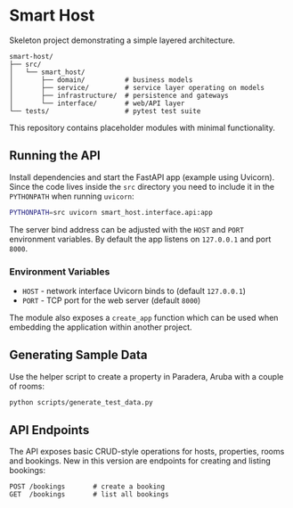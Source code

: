 # Smart Host

Skeleton project demonstrating a simple layered architecture.

```
smart-host/
├── src/
│   └── smart_host/
│       ├── domain/          # business models
│       ├── service/         # service layer operating on models
│       ├── infrastructure/  # persistence and gateways
│       └── interface/       # web/API layer
└── tests/                   # pytest test suite
```

This repository contains placeholder modules with minimal functionality.

## Running the API

Install dependencies and start the FastAPI app (example using Uvicorn). Since
the code lives inside the ``src`` directory you need to include it in the
``PYTHONPATH`` when running ``uvicorn``:

```bash
PYTHONPATH=src uvicorn smart_host.interface.api:app
```


The server bind address can be adjusted with the ``HOST`` and ``PORT``
environment variables. By default the app listens on ``127.0.0.1`` and port
``8000``.

### Environment Variables

* ``HOST`` - network interface Uvicorn binds to (default ``127.0.0.1``)
* ``PORT`` - TCP port for the web server (default ``8000``)

The module also exposes a ``create_app`` function which can be used when
embedding the application within another project.

## Generating Sample Data

Use the helper script to create a property in Paradera, Aruba with a couple of rooms:

```bash
python scripts/generate_test_data.py
```

## API Endpoints

The API exposes basic CRUD-style operations for hosts, properties, rooms and bookings. New in this version are endpoints for creating and listing bookings:

```text
POST /bookings       # create a booking
GET  /bookings       # list all bookings
```
